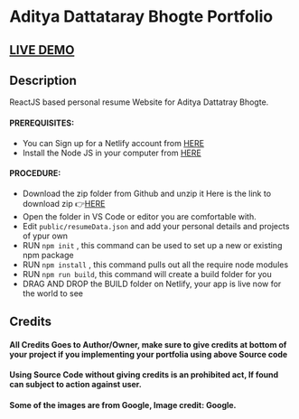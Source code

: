# Aditya Dattataray Bhogte Portfolio  



## <a href="https://vigorous-hugle-2928a1.netlify.app" target="_blank">LIVE DEMO</a>

## Description
ReactJS based personal resume Website for Aditya Dattatray Bhogte. 


#### PREREQUISITES:
- You can Sign up for a Netlify account from <a href='https://www.netlify.com'>HERE</a>
- Install the Node JS in your computer from <a href='https://nodejs.org/en/'>HERE</a>
#### PROCEDURE:
- Download the zip folder from Github and unzip it
Here is the link to download zip 👉<a href='https://github.com/Abhogte/MyPortfolio'>HERE</a>
- Open the folder in VS Code or editor you are comfortable with.
- Edit <code>public/resumeData.json</code> and add your personal details and projects of ypur own
- RUN <code>npm init</code> , this command can be used to set up a new or existing npm package
- RUN <code>npm install</code> , this command pulls out all the require node modules
- RUN <code>npm run build</code>, this command will create a build folder for you
- DRAG AND DROP the BUILD folder on Netlify, your app is live now for the world to see


## Credits

#### All Credits Goes to Author/Owner, make sure to give credits at bottom of your project if you implementing your portfolia using above Source code</a>

#### Using Source Code without giving credits is an prohibited act, If found can subject to action against user.

#### Some of the images are from Google, Image credit: Google.


